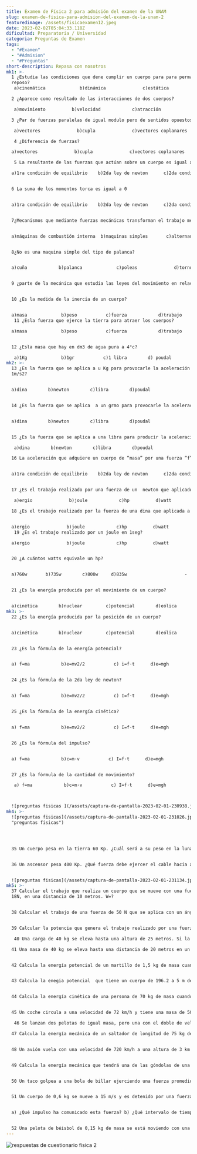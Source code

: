```yaml
---
title: Examen de Física 2 para admisión del examen de la UNAM
slug: examen-de-fisica-para-admision-del-examen-de-la-unam-2
featuredimage: /assets/fisicaexamen12.jpeg
date: 2023-02-02T05:04:33.118Z
dificultad: Preparatoria / Universidad
categoria: Preguntas de Examen
tags:
  - "#Examen"
  - "#Admision"
  - "#Preguntas"
short-description: R﻿epasa con nosotros
mk1: >-
  1 ¿Estudia las condiciones que dene cumplir un cuerpo para para permanecer en
  reposo? 
   a)cinemática             b)dinámica              c)estática                   d)hidráulica  

  2 ¿Aparece como resultado de las interacciones de dos cuerpos?  

   a)movimiento          b)velocidad            c)atracción             d)fuerza  

  3 ¿Par de fuerzas paralelas de igual modulo pero de sentidos opuestos?   

   a)vectores              b)cupla              c)vectores coplanares          d)resultante

   4 ¿Diferencia de fuerzas?     

  a)vectores              b)cupla              c)vectores coplanares          d)resultante 

   5 La resultante de las fuerzas que actúan sobre un cuerpo es igual a 0 

  a)1ra condición de equilibrio    b)2da ley de newton      c)2da condición se equilibrio  d)ley de Hooke  


  6 La suma de los momentos torca es igual a 0 


  a)1ra condición de equilibrio    b)2da ley de newton      c)2da condición se equilibrio  d)ley de Hooke  


  7¿Mecanismos que mediante fuerzas mecánicas transforman el trabajo mecánico en útil?   


  a)máquinas de combustión interna  b)maquinas simples       c)alternadores        d)generadores  


  8¿No es una maquina simple del tipo de palanca?   


  a)cuña            b)palanca             c)poleas              d)tornos 


  9 ¿parte de la mecánica que estudia las leyes del movimiento en relación con las fuerzas que lo producen? a)cinemática             b)dinámica              c)estática                   d)hidráulica 


  10 ¿Es la medida de la inercia de un cuerpo? 


  a)masa             b)peso           c)fuerza            d)trabajo 
   11 ¿Esla fuerza que ejerce la tierra para atraer los cuerpos? 

  a)masa             b)peso           c)fuerza            d)trabajo  


  12 ¿Esla masa que hay en dm3 de agua pura a 4°c?

   a)1Kg             b)1gr           c)1 libra        d) poudal
mk2: >-
  13 ¿Es la fuerza que se aplica a u Kg para provocarle la aceleración de
  1m/s2? 


  a)dina        b)newton        c)libra        d)poudal  


  14 ¿Es la fuerza que se aplica  a un grmo para provocarle la aceleración de 1cm/s2? 


  a)dina        b)newton        c)libra        d)poudal  


  15 ¿Es la fuerza que se aplica a una libra para producir la aceleración de 1 pie/s2?

   a)dina        b)newton        c)libra        d)poudal  

  16 La aceleración que adquiere un cuerpo de “masa” por una fuerza “f” es directa mente proporcional a la masa “m” 


  a)1ra condición de equilibrio    b)2da ley de newton      c)2da condición se equilibrio  d)ley de Hooke  


  17 ¿Es el trabajo realizado por una fuerza de un  newton que aplicado sobre un cuerpo lo desplaza 1m?

   a)ergio              b)joule            c)hp          d)watt  

  18 ¿Es el trabajo realizado por la fuerza de una dina que aplicada a un cuerpo lo desplaza  1cm?   


  a)ergio              b)joule            c)hp          d)watt 
   19 ¿Es el trabajo realizado por un joule en 1seg? 

  a)ergio              b)joule            c)hp          d)watt   


  20 ¿A cuántos watts equivale un hp?  


  a)760w       b)735w        c)800w     d)835w                      -


  21 ¿Es la energía producida por el movimiento de un cuerpo? 


  a)cinética        b)nuclear         c)potencial        d)eólica
mk3: >-
  22 ¿Es la energía producida por la posición de un cuerpo?  


  a)cinética        b)nuclear         c)potencial        d)eólica  


  23 ¿Es la fórmula de la energía potencial?  


  a) f=ma            b)e=mv2/2           c) i=f·t      d)e=mgh  


  24 ¿Es la fórmula de la 2da ley de newton? 


  a) f=ma            b)e=mv2/2           c) I=f·t      d)e=mgh  


  25 ¿Es la fórmula de la energía cinética? 


  a) f=ma            b)e=mv2/2           c) I=f·t      d)e=mgh  


  26 ¿Es la fórmula del impulso? 


  a) f=ma            b)c=m·v           c) I=f·t      d)e=mgh 


  27 ¿Es la fórmula de la cantidad de movimiento?

   a) f=ma            b)c=m·v           c) I=f·t      d)e=mgh



  ![preguntas fisicas ](/assets/captura-de-pantalla-2023-02-01-230938.jpg "preguntas fisicas")
mk4: >-
  ![preguntas fisicas](/assets/captura-de-pantalla-2023-02-01-231026.jpg
  "preguntas fisicas")




  35 Un cuerpo pesa en la tierra 60 Kp. ¿Cuál será a su peso en la luna, donde la gravedad es 1,6 m/s2?  


  36 Un ascensor pesa 400 Kp. ¿Qué fuerza debe ejercer el cable hacia arriba para que suba con una aceleración de 5 m/s2? Suponiendo nulo el roce y la masa del ascensor es de 400 Kg.


  ![preguntas fisicas](/assets/captura-de-pantalla-2023-02-01-231134.jpg "preguntas fisicas")
mk5: >-
  37 Calcular el trabajo que realiza un cuerpo que se mueve con una fuerza de
  18N, en una distancia de 10 metros. W=?   


  38 Calcular el trabajo de una fuerza de 50 N que se aplica con un ángulo de 30° con la horizontal que recorre 25 m. W=?  


  39 Calcular la potencia que genera el trabajo realizado por una fuerza de 80N en 30m, durante 50s. 

   40 Una carga de 40 kg se eleva hasta una altura de 25 metros. Si la operación requiere 1 minuto, encuentre la potencia necesaria. ¿Cuál es la potencia en unidades de hp?  

  41 Una masa de 40 kg se eleva hasta una distancia de 20 metros en un lapso de 3 segundos. ¿Qué potencia promedio se ha utilizado?.  


  42 Calcula la energía potencial de un martillo de 1,5 kg de masa cuando se halla situado a una altura de 2 m sobre el suelo.  


  43 Calcula la enegia potencial  que tiene un cuerpo de 196.2 a 5 m de suelo


  44 Calcula la energía cinética de una persona de 70 kg de masa cuando se mueve a 5 m/s.  


  45 Un coche circula a una velocidad de 72 km/h y tiene una masa de 500 kg. ¿Cuánta energía cinética posee?  

   46 Se lanzan dos pelotas de igual masa, pero una con el doble de velocidad que la otra. ¿Cuál poseerá mayor energía cinética?   

  47 Calcula la energía mecánica de un saltador de longitud de 75 kg de masa, cuando está en el aire a 2,5 metros sobre el suelo y con una velocidad de 9 m/s.


  48 Un avión vuela con una velocidad de 720 km/h a una altura de 3 km sobre el suelo. Si la masa del avión es de 2500 kg, ¿cuánto vale su energía mecánica total?  


  49 Calcula la energía mecánica que tendrá una de las góndolas de una noria de 15 m de radio cuando se encuentra en su punto más alto, moviéndose a una velocidad de 3 m/s, si su masa es de 200 kg.   


  50 Un taco golpea a una bola de billar ejerciendo una fuerza promedio de 50 N durante un tiempo de 0,01 s, si la bola tiene una masa de 0,2 kg, ¿qué velocidad adquirió la bola luego del impacto?.  


  51 Un cuerpo de 0,6 kg se mueve a 15 m/s y es detenido por una fuerza de sentido contrario de 50 N: 


  a) ¿Qué impulso ha comunicado esta fuerza? b) ¿Qué intervalo de tiempo ha actuado la fuerza sobre el cuerpo?  


  52 Una pelota de béisbol de 0,15 kg de masa se está moviendo con una velocidad de 40 m/s cuando es golpeada por un bate que invierte su dirección adquiriendo una velocidad de 60 m/s, ¿qué fuerza promedio ejerció el bate sobre la pelota si estuvo en contacto con ella 5 ms(.005s)?.
---
```

![respuestas de cuestionario fisica 2 ](/assets/captura-de-pantalla-2023-02-01-231359.jpg "respuestas de cuestionario fisica 2 ")